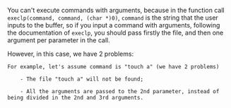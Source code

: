 You can't execute commands with arguments, because in the function call `execlp(command, command, (char *)0)`, `command` is the string that the user inputs to the buffer, so if you input a command with arguments, following the documentation of `execlp`, you should pass firstly the file, and then one argument per parameter in the call. 

However, in this case, we have 2 problems:
```
For example, let's assume command is "touch a" (we have 2 problems)

    - The file "touch a" will not be found;

    - All the arguments are passed to the 2nd parameter, instead of being divided in the 2nd and 3rd arguments.
```